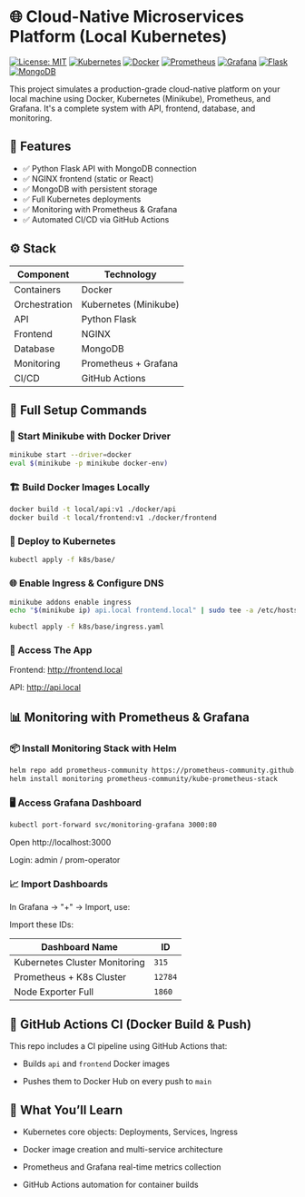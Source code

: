 # 🌐 Cloud-Native Microservices Platform (Local Kubernetes)

[![License: MIT](https://img.shields.io/badge/License-MIT-yellow.svg)](https://opensource.org/licenses/MIT)
[![Kubernetes](https://img.shields.io/badge/kubernetes-%23326ce5.svg?logo=kubernetes&logoColor=white)](https://kubernetes.io/)
[![Docker](https://img.shields.io/badge/docker-%230db7ed.svg?logo=docker&logoColor=white)](https://www.docker.com/)
[![Prometheus](https://img.shields.io/badge/Prometheus-E6522C?logo=Prometheus&logoColor=white)](https://prometheus.io/)
[![Grafana](https://img.shields.io/badge/Grafana-F46800?logo=grafana&logoColor=white)](https://grafana.com)
[![Flask](https://img.shields.io/badge/Flask-000000?logo=flask&logoColor=white)](https://flask.palletsprojects.com/)
[![MongoDB](https://img.shields.io/badge/MongoDB-47A248?logo=mongodb&logoColor=white)](https://www.mongodb.com/)

This project simulates a production-grade cloud-native platform on your local machine using Docker, Kubernetes (Minikube), Prometheus, and Grafana. It's a complete system with API, frontend, database, and monitoring.

## 🧱 Features

- ✅ Python Flask API with MongoDB connection  
- ✅ NGINX frontend (static or React)  
- ✅ MongoDB with persistent storage  
- ✅ Full Kubernetes deployments  
- ✅ Monitoring with Prometheus & Grafana  
- ✅ Automated CI/CD via GitHub Actions  

## ⚙️ Stack

| Component       | Technology          |
|----------------|---------------------|
| Containers     | Docker              |
| Orchestration  | Kubernetes (Minikube)|
| API            | Python Flask        |
| Frontend       | NGINX               |
| Database       | MongoDB             |
| Monitoring     | Prometheus + Grafana|
| CI/CD          | GitHub Actions      |

## 🚀 Full Setup Commands

### 🐳 Start Minikube with Docker Driver
```bash
minikube start --driver=docker
eval $(minikube -p minikube docker-env)
```

### 🏗️ Build Docker Images Locally
```bash
docker build -t local/api:v1 ./docker/api
docker build -t local/frontend:v1 ./docker/frontend
```

### 🚢 Deploy to Kubernetes
```bash
kubectl apply -f k8s/base/
```
### 🌐 Enable Ingress & Configure DNS
```bash
minikube addons enable ingress
echo "$(minikube ip) api.local frontend.local" | sudo tee -a /etc/hosts
```
```bash
kubectl apply -f k8s/base/ingress.yaml
```

### 🔗 Access The App
Frontend: http://frontend.local

API: http://api.local

## 📊 Monitoring with Prometheus & Grafana
### 📦 Install Monitoring Stack with Helm
```bash
helm repo add prometheus-community https://prometheus-community.github.io/helm-charts
helm install monitoring prometheus-community/kube-prometheus-stack
```

### 🖥️ Access Grafana Dashboard
```bash
kubectl port-forward svc/monitoring-grafana 3000:80
```
Open http://localhost:3000

Login: admin / prom-operator

### 📈 Import Dashboards
In Grafana → "+" → Import, use:

Import these IDs:

| Dashboard Name                | ID      |
| ----------------------------- | ------- |
| Kubernetes Cluster Monitoring | `315`   |
| Prometheus + K8s Cluster      | `12784` |
| Node Exporter Full            | `1860`  |

## 🔁 GitHub Actions CI (Docker Build & Push)
This repo includes a CI pipeline using GitHub Actions that:

- Builds `api` and `frontend` Docker images

- Pushes them to Docker Hub on every push to `main`



## 🧠 What You’ll Learn

- Kubernetes core objects: Deployments, Services, Ingress 

- Docker image creation and multi-service architecture

- Prometheus and Grafana real-time metrics collection

- GitHub Actions automation for container builds
